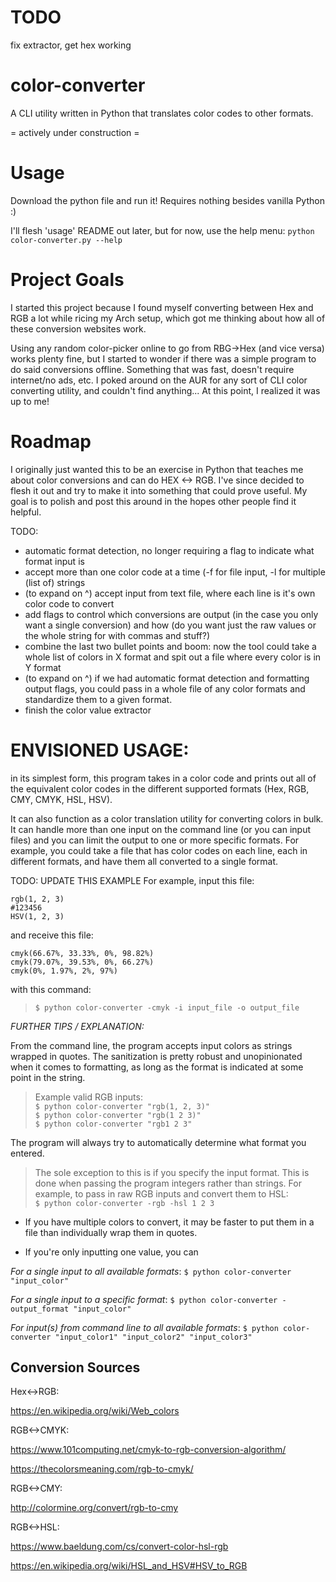 # TODO

fix extractor, get hex working

# color-converter

A CLI utility written in Python that translates color codes to other formats.

= actively under construction =

# Usage

Download the python file and run it! Requires nothing besides vanilla Python :)

I'll flesh 'usage' README out later, but for now, use the help menu:
`python color-converter.py --help`

# Project Goals

I started this project because I found myself converting between Hex and RGB a lot while ricing my Arch setup, which got me thinking about how all of these conversion websites work.

Using any random color-picker online to go from RBG->Hex (and vice versa) works plenty fine, but I started to wonder if there was a simple program to do said conversions offline. Something that was fast, doesn't require internet/no ads, etc. I poked around on the AUR for any sort of CLI color converting utility, and couldn't find anything... At this point, I realized it was up to me!

# Roadmap

I originally just wanted this to be an exercise in Python that teaches me about color conversions and can do HEX <-> RGB. I've since decided to flesh it out and try to make it into something that could prove useful. My goal is to polish and post this around in the hopes other people find it helpful.

TODO:

- automatic format detection, no longer requiring a flag to indicate what format input is
- accept more than one color code at a time (-f for file input, -l for multiple (list of) strings
- (to expand on ^) accept input from text file, where each line is it's own color code to convert
- add flags to control which conversions are output (in the case you only want a single conversion) and how (do you want just the raw values or the whole string for with commas and stuff?)
- combine the last two bullet points and boom: now the tool could take a whole list of colors in X format and spit out a file where every color is in Y format
- (to expand on ^) if we had automatic format detection and formatting output flags, you could pass in a whole file of any color formats and standardize them to a given format.
- finish the color value extractor

# ENVISIONED USAGE:

in its simplest form, this program takes in a color code and prints out all of the equivalent color codes in the different supported formats (Hex, RGB, CMY, CMYK, HSL, HSV).

It can also function as a color translation utility for converting colors in bulk. It can handle more than one input on the command line (or you can input files) and you can limit the output to one or more specific formats.
For example, you could take a file that has color codes on each line, each in different formats, and have them all converted to a single format.

TODO: UPDATE THIS EXAMPLE
For example, input this file:

```
rgb(1, 2, 3)
#123456
HSV(1, 2, 3)
```

and receive this file:

```
cmyk(66.67%, 33.33%, 0%, 98.82%)
cmyk(79.07%, 39.53%, 0%, 66.27%)
cmyk(0%, 1.97%, 2%, 97%)
```

with this command:

> `$ python color-converter -cmyk -i input_file -o output_file`

_FURTHER TIPS / EXPLANATION:_

From the command line, the program accepts input colors as strings wrapped in quotes. The sanitization is pretty robust and unopinionated when it comes to formatting, as long as the format is indicated at some point in the string.

> Example valid RGB inputs:  
> `$ python color-converter "rgb(1, 2, 3)"`  
> `$ python color-converter "rgb(1 2 3)"`  
> `$ python color-converter "rgb1 2 3"`

The program will always try to automatically determine what format you entered.

> The sole exception to this is if you specify the input format. This is done when passing the program integers rather than strings. For example, to pass in raw RGB inputs and convert them to HSL:  
> `$ python color-converter -rgb -hsl 1 2 3`

- If you have multiple colors to convert, it may be faster to put them in a file than individually wrap them in quotes.

- If you're only inputting one value, you can

_For a single input to all available formats_:
`$ python color-converter "input_color"`

_For a single input to a specific format_:
`$ python color-converter -output_format "input_color"`

_For input(s) from command line to all available formats_:
`$ python color-converter "input_color1" "input_color2" "input_color3"`

## Conversion Sources

Hex<->RGB:

https://en.wikipedia.org/wiki/Web_colors

RGB<->CMYK:

https://www.101computing.net/cmyk-to-rgb-conversion-algorithm/

https://thecolorsmeaning.com/rgb-to-cmyk/

RGB<->CMY:

http://colormine.org/convert/rgb-to-cmy

RGB<->HSL:

https://www.baeldung.com/cs/convert-color-hsl-rgb

https://en.wikipedia.org/wiki/HSL_and_HSV#HSV_to_RGB
